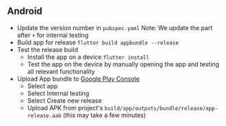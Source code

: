 ## Android

- Update the version number in `pubspec.yaml`
  Note: We update the part after `+` for internal testing
- Build app for release `flutter build appbundle --release`
- Test the release build
  - Install the app on a device `flutter install`
  - Test the app on the device by manually opening the app and testing all relevant functionality
- Upload App bundle to [Google Play Console](https://play.google.com/apps/publish/)
  - Select app
  - Select Internal testing
  - Select Create new release
  - Upload APK from project's `build/app/outputs/bundle/release/app-release.aab` (this may take a few minutes)
